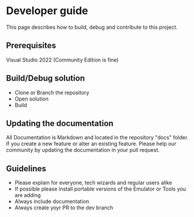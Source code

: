# Developer guide
This page describes how to build, debug and contribute to this project.

## Prerequisites
Visual Studio 2022 (Community Edition is fine)

## Build/Debug solution
- Clone or Branch the repository
- Open solution
- Build

## Updating the documentation
All Documentation is Markdown and located in the repository "docs" folder.
If you create a new feature or alter an existing feature. Please help our community by updating the documentation in your pull request.

## Guidelines
- Please explain for everyone, tech wizards and regular users alike
- If possible please install portable versions of the Emulator or Tools you are adding
- Always include documentation
- Always create yoyr PR to the dev branch